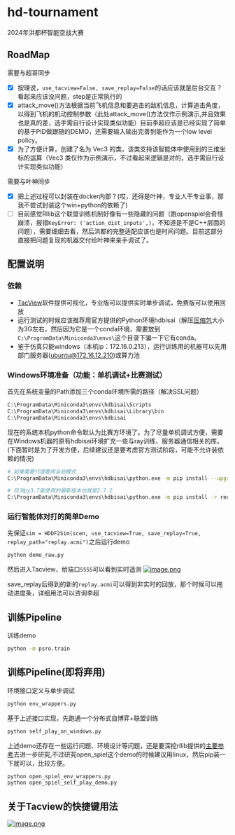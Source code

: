 # hd-tournament
2024年洪都杯智能空战大赛

## RoadMap
需要与超哥同步
- [X] 按理说，`use_tacview=False, save_replay=False`的话应该就是后台交互？看起来应该没问题，step是正常执行的
- [X] attack_move()方法根据当前飞机信息和要追击的敌机信息，计算追击角度，以得到飞机的机动控制参数（此处attack_move()方法仅作示例演示,并且效果也是真的差，选手需自行设计实现类似功能）目前李超应该是已经实现了简单的基于PID做跟随的DEMO，还需要输入输出完善到能作为一个low level policy。
- [X] 为了方便计算，创建了名为 Vec3 的类，该类支持该智能体中使用到的三维坐标的运算（Vec3 类仅作为示例演示，不过看起来逻辑是对的，选手需自行设计实现类似功能）

需要与叶神同步
- [X] 把上述过程可以封装在docker内部？(哎，还得是叶神，专业人干专业事，那我不尝试封装这个win+python的依赖了)
- [ ] 目前感觉Rllib这个联盟训练机制好像有一些隐藏的问题（跑openspiel会奇怪崩溃，报错`KeyError: ('action_dist_inputs',)`，不知道是不是C++层面的问题），需要细细去看，然后洪都的完整适配应该也是时间问题。目前这部分直接把问题复现的机器交付给叶神来亲手调试了。

## 配置说明
### 依赖
- [TacView](https://www.tacview.net/download/latest/en/)软件提供可视化，专业版可以提供实时单步调试，免费版可以使用回放
- 运行测试的时候应该推荐用官方提供的Python环境hdbisai（解压[压缩包](https://superboysb-my.sharepoint.cn/:u:/g/personal/admin_superboysb_partner_onmschina_cn/EfA3s4y1CLZPg_--J3d5tOsBT112TyhezIcbC2N6W9JMmw?e=SYPKtG)大小为3G左右，然后因为它是一个conda环境，需要放到`C:\ProgramData\Miniconda3\envs\`这个目录下骗一下它有conda。
- 鉴于仿真只能windows（本机ip：172.16.0.213），运行训练用的机器可以先用部门服务器(ubuntu@172.16.12.210)或算力池

### Windows环境准备（功能：单机调试+比赛测试）
首先在系统变量的Path添加三个conda环境所需的路径（解决SSL问题）
```sh
C:\ProgramData\Miniconda3\envs\hdbisai\Scripts
C:\ProgramData\Miniconda3\envs\hdbisai\Library\bin
C:\ProgramData\Miniconda3\envs\hdbisai
```
现在的系统本机python命令默认为比赛方环境了。为了尽量单机调试方便，需要在Windows机器的原有hdbisai环境扩充一些与ray训练、服务器通信相关的库。(下面暂时是为了开发方便，后续建议还是要考虑官方测试阶段，可能不允许装依赖的情况)
```sh
# 如果需要代理要用全局模式
C:\ProgramData\Miniconda3\envs\hdbisai\python.exe -m pip install --upgrade pip --proxy=127.0.0.1:10809 

# 目测py3.7能使用的最新版本也就是2.7.2
C:\ProgramData\Miniconda3\envs\hdbisai\python.exe -m pip install -r requirements.txt --proxy=127.0.0.1:10809  
```

### 运行智能体对打的简单Demo
先保证`sim = HDDF2Sim(scen, use_tacview=True, save_replay=True, replay_path="replay.acmi")`之后运行demo
```sh
python demo_raw.py
```
然后进入Tacview，给端口`5555`可以看到实时遥测
[![image.png](https://i.postimg.cc/wvjNDhWX/image.png)](https://postimg.cc/GB69Csnt)

save_replay后得到的新的`replay.acmi`可以得到非实时的回放，那个时候可以拖动进度条，详细用法可以咨询李超

## 训练Pipeline
训练demo
```sh
python -m psro.train 
```

## 训练Pipeline(即将弃用)
环境接口定义与单步调试
```sh
python env_wrappers.py
```
基于上述接口实现，先跑通一个分布式自博弈+联盟训练
```sh
python self_play_on_windows.py
```
上述demo还存在一些运行问题、环境设计等问题，还是要深挖rllib提供的[主要参考](https://github.com/ray-project/ray/blob/ray-2.7.1/rllib/examples/self_play_league_based_with_open_spiel.py)去进一步研究,不过研究open_spiel这个demo的时候建议用linux，然后pip装一下就可以，比较方便。
```sh
python open_spiel_env_wrappers.py
python open_spiel_self_play_demo.py
```

## 关于Tacview的快捷键用法
[![image.png](https://i.postimg.cc/mg1C4h6G/image.png)](https://postimg.cc/pmxpYVH0)